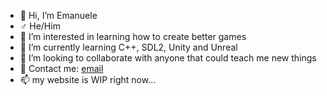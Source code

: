- 👋 Hi, I’m Emanuele
- ♂️  He/Him
- 👀 I’m interested in learning how to create better games
- 🌱 I’m currently learning C++, SDL2, Unity and Unreal
- 💞️ I’m looking to collaborate with anyone that could teach me new things
- 📧 Contact me: [email](http://emanuelecarrino.altervista.org/contact.php)
- 📫 my website is WIP right now...
<!---
EmanueleGames/EmanueleGames is a ✨ special ✨ repository because its `README.md` (this file) appears on your GitHub profile.
You can click the Preview link to take a look at your changes.
--->
